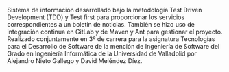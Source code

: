 Sistema de información desarrollado bajo la metodología Test Driven Development (TDD) y Test first para proporcionar los servicios correspondientes a 
un boletín de noticias. También se hizo uso de integración continua en GitLab y de Maven y Ant para gestionar el proyecto.
Realizado conjuntamente en 3º de carrera para la asignatura Tecnologías para el Desarrollo de Software de la mención de Ingeniería de Software del Grado en
Ingeniería Informática de la Universidad de Valladolid por Alejandro Nieto Gallego y David Meléndez Díez. 
